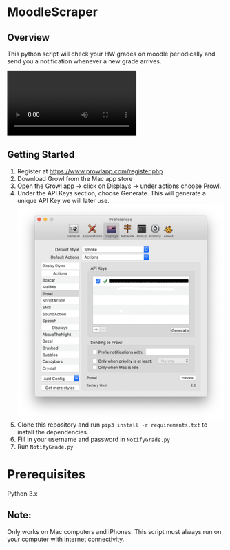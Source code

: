 #  MoodleScraper

## Overview

This python script will check your HW grades on moodle periodically and send you a notification whenever a new grade arrives. 

![](static/img/Notification.mov)

## Getting Started

1. Register at https://www.prowlapp.com/register.php
2. Download Growl from the Mac app store
3. Open the Growl app -> click on Displays -> under actions choose Prowl.
4. Under the API Keys section, choose Generate. This will generate a unique API Key we will later use.
![](static/img/ProwlApp.png)
5. Clone this repository and run `pip3 install -r requirements.txt` to install the dependencies.
6. Fill in your username and password in `NotifyGrade.py`
7. Run `NotifyGrade.py`

# Prerequisites

Python 3.x


## Note:

Only works on Mac computers and iPhones.
This script must always run on your computer with internet connectivity.




